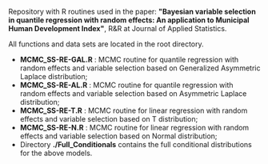 Repository with R routines used in the paper:
**"Bayesian variable selection in quantile regression with random effects: An application to Municipal Human Development Index"**, R&R at Journal of Applied Statistics.

All functions and data sets are located in the root directory.
- **MCMC_SS-RE-GAL.R** : MCMC routine for quantile regression with random effects and variable selection based on Generalized Asymmetric Laplace distribution;
- **MCMC_SS-RE-AL.R** : MCMC routine for quantile regression with random effects and variable selection based on Asymmetric Laplace distribution;
- **MCMC_SS-RE-T.R** : MCMC routine for linear regression with random effects and variable selection based on T distribution;
- **MCMC_SS-RE-N.R** : MCMC routine for linear regression with random effects and variable selection based on Normal distribution;
- Directory **./Full_Conditionals** contains the full conditional distributions for the above models.
